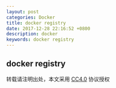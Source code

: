 ```yaml
---
layout: post
categories: Docker
title: docker registry 
date: 2017-12-28 22:16:52 +0800
description: docker
keywords: docker registry
---
```


## docker registry

转载请注明出处，本文采用 [CC4.0](http://creativecommons.org/licenses/by-nc-nd/4.0/) 协议授权
